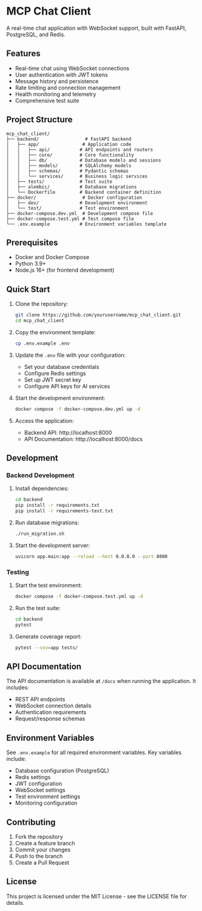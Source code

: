 # MCP Chat Client

A real-time chat application with WebSocket support, built with FastAPI, PostgreSQL, and Redis.

## Features

- Real-time chat using WebSocket connections
- User authentication with JWT tokens
- Message history and persistence
- Rate limiting and connection management
- Health monitoring and telemetry
- Comprehensive test suite

## Project Structure

```
mcp_chat_client/
├── backend/                 # FastAPI backend
│   ├── app/                # Application code
│   │   ├── api/           # API endpoints and routers
│   │   ├── core/          # Core functionality
│   │   ├── db/            # Database models and sessions
│   │   ├── models/        # SQLAlchemy models
│   │   ├── schemas/       # Pydantic schemas
│   │   └── services/      # Business logic services
│   ├── tests/             # Test suite
│   ├── alembic/           # Database migrations
│   └── Dockerfile         # Backend container definition
├── docker/                 # Docker configuration
│   ├── dev/               # Development environment
│   └── test/              # Test environment
├── docker-compose.dev.yml  # Development compose file
├── docker-compose.test.yml # Test compose file
└── .env.example           # Environment variables template
```

## Prerequisites

- Docker and Docker Compose
- Python 3.9+
- Node.js 16+ (for frontend development)

## Quick Start

1. Clone the repository:
   ```bash
   git clone https://github.com/yourusername/mcp_chat_client.git
   cd mcp_chat_client
   ```

2. Copy the environment template:
   ```bash
   cp .env.example .env
   ```

3. Update the `.env` file with your configuration:
   - Set your database credentials
   - Configure Redis settings
   - Set up JWT secret key
   - Configure API keys for AI services

4. Start the development environment:
   ```bash
   docker compose -f docker-compose.dev.yml up -d
   ```

5. Access the application:
   - Backend API: http://localhost:8000
   - API Documentation: http://localhost:8000/docs

## Development

### Backend Development

1. Install dependencies:
   ```bash
   cd backend
   pip install -r requirements.txt
   pip install -r requirements-test.txt
   ```

2. Run database migrations:
   ```bash
   ./run_migration.sh
   ```

3. Start the development server:
   ```bash
   uvicorn app.main:app --reload --host 0.0.0.0 --port 8000
   ```

### Testing

1. Start the test environment:
   ```bash
   docker compose -f docker-compose.test.yml up -d
   ```

2. Run the test suite:
   ```bash
   cd backend
   pytest
   ```

3. Generate coverage report:
   ```bash
   pytest --cov=app tests/
   ```

## API Documentation

The API documentation is available at `/docs` when running the application. It includes:

- REST API endpoints
- WebSocket connection details
- Authentication requirements
- Request/response schemas

## Environment Variables

See `.env.example` for all required environment variables. Key variables include:

- Database configuration (PostgreSQL)
- Redis settings
- JWT configuration
- WebSocket settings
- Test environment settings
- Monitoring configuration

## Contributing

1. Fork the repository
2. Create a feature branch
3. Commit your changes
4. Push to the branch
5. Create a Pull Request

## License

This project is licensed under the MIT License - see the LICENSE file for details. 